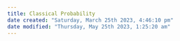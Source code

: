 ```yaml
---
title: Classical Probability
date created: "Saturday, March 25th 2023, 4:46:10 pm"
date modified: "Thursday, May 25th 2023, 1:25:20 am"
---
```



